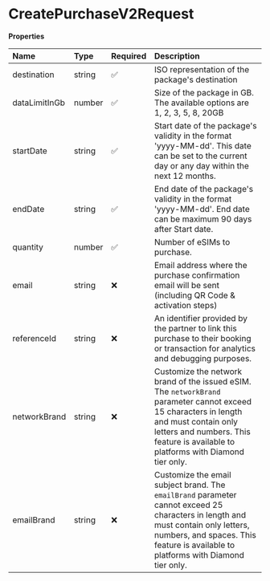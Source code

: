 # CreatePurchaseV2Request

**Properties**

| Name          | Type   | Required | Description                                                                                                                                                                                                                  |
| :------------ | :----- | :------- | :--------------------------------------------------------------------------------------------------------------------------------------------------------------------------------------------------------------------------- |
| destination   | string | ✅       | ISO representation of the package's destination                                                                                                                                                                              |
| dataLimitInGb | number | ✅       | Size of the package in GB. The available options are 1, 2, 3, 5, 8, 20GB                                                                                                                                                     |
| startDate     | string | ✅       | Start date of the package's validity in the format 'yyyy-MM-dd'. This date can be set to the current day or any day within the next 12 months.                                                                               |
| endDate       | string | ✅       | End date of the package's validity in the format 'yyyy-MM-dd'. End date can be maximum 90 days after Start date.                                                                                                             |
| quantity      | number | ✅       | Number of eSIMs to purchase.                                                                                                                                                                                                 |
| email         | string | ❌       | Email address where the purchase confirmation email will be sent (including QR Code & activation steps)                                                                                                                      |
| referenceId   | string | ❌       | An identifier provided by the partner to link this purchase to their booking or transaction for analytics and debugging purposes.                                                                                            |
| networkBrand  | string | ❌       | Customize the network brand of the issued eSIM. The `networkBrand` parameter cannot exceed 15 characters in length and must contain only letters and numbers. This feature is available to platforms with Diamond tier only. |
| emailBrand    | string | ❌       | Customize the email subject brand. The `emailBrand` parameter cannot exceed 25 characters in length and must contain only letters, numbers, and spaces. This feature is available to platforms with Diamond tier only.       |
